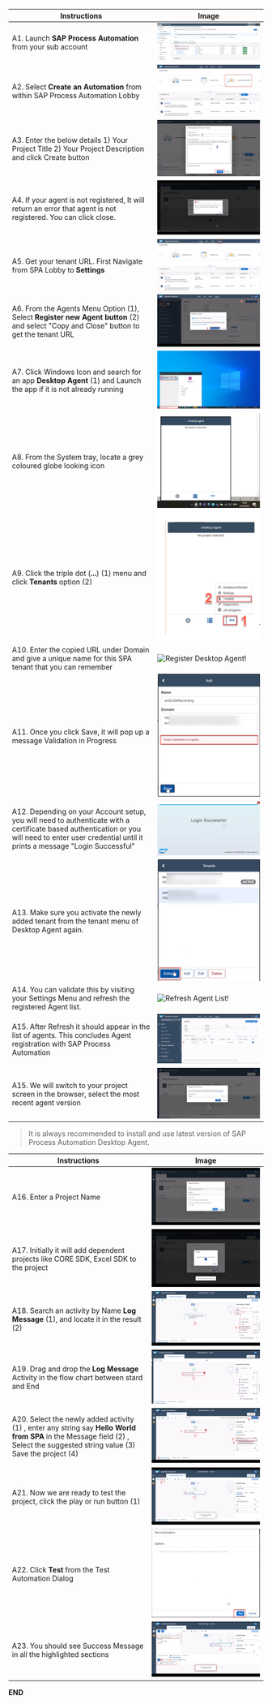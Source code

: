 
Instructions | Image
------------ | -----
A1. Launch **SAP Process Automation** from your sub account | ![Launch SAP Process Automation!](Images/LaunchSPA.png)
A2. Select **Create an Automation** from within SAP Process Automation Lobby | ![Select Create an Automation!](Images/CreateAnAutomation.png)
A3. Enter the below details 1) Your Project Title 2) Your Project Description and click Create button | ![Create your project!](Images/ProjectCreation.png)
A4. If your agent is not registered, It will return an error that agent is not registered. You can click close. | ![Agent Registration Error!](Images/AgentRegistrationError.png)
A5. Get your tenant URL. First Navigate from SPA Lobby to **Settings** | ![Navigate to Settings!](Images/Settings.png)
A6. From the Agents Menu Option (1), Select **Register new Agent button** (2) and select "Copy and Close" button to get the tenant URL | ![Get Tenant URL!](Images/GetTenantURL.png)
A7. Click Windows Icon and search for an app **Desktop Agent** (1) and Launch the app if it is not already running | ![Launch Desktop Agent!](Images/LaunchDesktopAgent.png)
A8. From the System tray, locate a grey coloured globe looking icon | ![Locate Agent in System Tray !](Images/LocateAgentfromSystemTray.png)
A9. Click the triple dot (**...**) (1) menu and click **Tenants** option (2) | ![Load Tenants Menu!](Images/LoadTenantsMenu.png)
A10. Enter the copied URL under Domain and give a unique name for this SPA tenant that you can remember | ![Register Desktop Agent!](DesktopTenantRegistration.png)
A11. Once you click Save, it will pop up a message Validation in Progress | ![Agent Validation Message!](Images/AgentValidationMessage.png)
A12. Depending on your Account setup, you will need to authenticate with a certificate based authentication or you will need to enter user credential until it prints a message "Login Successful" | ![Login Success Message!](Images/LoginSuccessMessage.png)
A13. Make sure you activate the newly added tenant from the tenant menu of Desktop Agent again. | ![Activate your new tenant!](Images/ActivateTenant.png)
A14. You can validate this by visiting your Settings Menu and refresh the registered Agent list.  | ![Refresh Agent List!](RefreshAgentList.png)
A15. After Refresh it should appear in the list of agents. This concludes Agent registration with SAP Process Automation | ![Agent in List!](Images/AgentInList.png)
A15. We will switch to your project screen in the browser, select the most recent agent version | ![Select Agent Version!](E1-Hello%20World/Images/SelectAgentVersion.png)

> It is always recommended to install and use latest version of SAP Process Automation Desktop Agent. 

Instructions | Image
------------ | -----
A16. Enter a Project Name | ![Enter Project Name!](Images/EnterProjectMetada.png)
A17. Initially it will add dependent projects like CORE SDK, Excel SDK to the project | ![Project Creation Step 1!](Images/ProjectCreation1.png)
A18. Search an activity by Name **Log Message** (1), and locate it in the result (2) | ![Search Log Message Acitvity](Images/SearchLogMessageActivity.png)
A19. Drag and drop the **Log Message** Activity in the flow chart between stard and End | ![Log Message Addition!](Images/LogMessage.png)
A20. Select the newly added activity (1) , enter any string say **Hello World from SPA** in the Message field (2) , Select the suggested string value (3) Save the project (4) | ![Enter Log Message and Save Project!](Images/EnterStringAndSave.png)
A21. Now we are ready to test the project, click the play or run button (1) | ![Test Project!](Images/TestProject.png)
A22. Click **Test** from the Test Automation Dialog | ![Click Test Button!](Images/ClickTestButton.png)
A23. You should see Success Message in all the highlighted sections | ![Successful test execution!](Images/SuccessfulExecutionMessages.png)

**END**